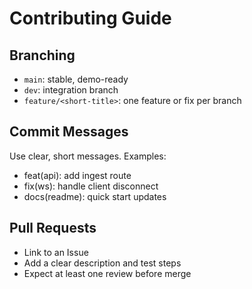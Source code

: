 # Contributing Guide

## Branching
- `main`: stable, demo-ready
- `dev`: integration branch
- `feature/<short-title>`: one feature or fix per branch

## Commit Messages
Use clear, short messages. Examples:
- feat(api): add ingest route
- fix(ws): handle client disconnect
- docs(readme): quick start updates

## Pull Requests
- Link to an Issue
- Add a clear description and test steps
- Expect at least one review before merge
